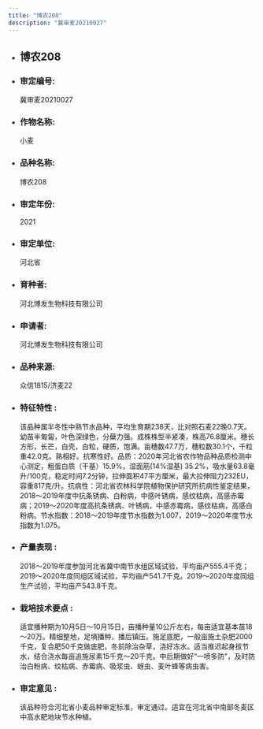 ```yaml
---
title: "博农208"
description: "冀审麦20210027"
---
```

* ## 博农208
* ###  审定编号:  
   冀审麦20210027

*  ### 作物名称:  
   小麦

*   ###  品种名称: 
    博农208

*   ### 审定年份: 
    2021

*   ### 审定单位:  
    河北省

*   ### 育种者:  
    河北博发生物科技有限公司

*   ### 申请者:  
    河北博发生物科技有限公司

*   ### 品种来源:  
    众信1815/济麦22

*   ### 特征特性 : 
    该品种属半冬性中熟节水品种，平均生育期238天，比对照石麦22晚0.7天。幼苗半匍匐，叶色深绿色，分蘖力强。成株株型半紧凑，株高76.8厘米。穗长方形，长芒，白壳，白粒，硬质，饱满。亩穗数47.7万，穗粒数30.1个，千粒重42.0克。熟相好。抗寒性好。品质：2020年河北省农作物品种品质检测中心测定，粗蛋白质（干基）15.9%，湿面筋(14%湿基) 35.2%，吸水量63.8毫升/100克，稳定时间7.2分钟，拉伸面积47平方厘米，最大拉伸阻力232EU，容重817克/升。抗病性：河北省农林科学院植物保护研究所抗病性鉴定结果，2018～2019年度中抗条锈病、白粉病，中感叶锈病，感纹枯病，高感赤霉病；2019～2020年度高抗条锈病、叶锈病，中感赤霉病，感纹枯病，高感白粉病。节水指数：2018～2019年度节水指数为1.007，2019～2020年度节水指数为1.075。

*   ### 产量表现 : 
    2018～2019年度参加河北省冀中南节水组区域试验，平均亩产555.4千克；2019～2020年度同组区域试验，平均亩产541.7千克。2019～2020年度同组生产试验，平均亩产543.8千克。

*   ### 栽培技术要点 : 
    适宜播种期为10月5日～10月15日，亩播种量10公斤左右，每亩适宜基本苗18～20万。精细整地，足墒播种，播后镇压。施足底肥，一般亩施土杂肥2000千克，复合肥50千克做底肥，冬前除治杂草，浇好冻水。适当推迟起身拔节水，结合浇水每亩追施尿素15千克～20千克。中后期做好“一喷多防”，及时防治白粉病、纹枯病、赤霉病、吸浆虫、蚜虫、麦叶蜂等病虫害。

*   ### 审定意见 : 
    该品种符合河北省小麦品种审定标准，审定通过。适宜在河北省中南部冬麦区中高水肥地块节水种植。
